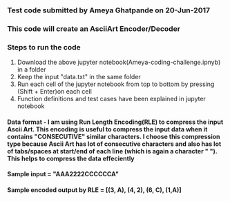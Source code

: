 
### Test code submitted by Ameya Ghatpande on 20-Jun-2017
### This code will create an AsciiArt Encoder/Decoder

### Steps to run the code
1. Download the above jupyter notebook(Ameya-coding-challenge.ipnyb) in a folder
2. Keep the input "data.txt" in the same folder
3. Run each cell of the jupyter notebook from top to bottom by pressing (Shift + Enter)on each cell
4. Function definitions and test cases have been explained in jupyter notebook

#### Data format - I am using Run Length Encoding(RLE) to compress the input Ascii Art. This encoding is useful to compress the input data when it contains "CONSECUTIVE" similar characters. I choose this compression type because Ascii Art has lot of consecutive characters and also has lot of tabs/spaces at start/end of each line (which is again a character " "). This helps to compress the data effeciently
#### Sample input = "AAA2222CCCCCCA"  
#### Sample encoded output by RLE = [(3, A), (4, 2), (6, C), (1,A)]
